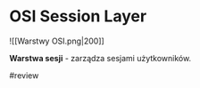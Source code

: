 # OSI Session Layer
![[Warstwy OSI.png|200]]

**Warstwa sesji** - zarządza sesjami użytkowników.

#review